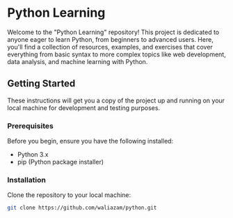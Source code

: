 # Python Learning

Welcome to the "Python Learning" repository! This project is dedicated to anyone eager to learn Python, from beginners to advanced users. Here, you'll find a collection of resources, examples, and exercises that cover everything from basic syntax to more complex topics like web development, data analysis, and machine learning with Python.

## Getting Started

These instructions will get you a copy of the project up and running on your local machine for development and testing purposes.

### Prerequisites

Before you begin, ensure you have the following installed:
- Python 3.x
- pip (Python package installer)

### Installation

Clone the repository to your local machine:

```bash
git clone https://github.com/waliazam/python.git
